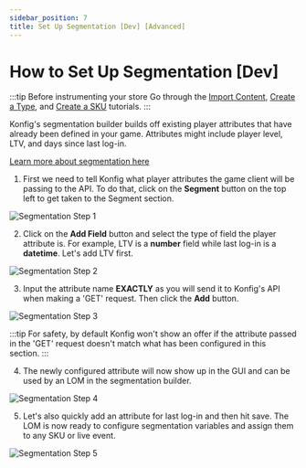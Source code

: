 ```yaml
---
sidebar_position: 7
title: Set Up Segmentation [Dev] [Advanced]
---
```


# How to Set Up Segmentation [Dev]

:::tip Before instrumenting your store
Go through the [Import Content](/tutorials/create-content), [Create a Type](/tutorials/create-a-type), and [Create a SKU](/tutorials/create-a-sku) tutorials.
:::

Konfig's segmentation builder builds off existing player attributes that have already been defined in your game. Attributes might include player level, LTV, and days since last log-in.

[Learn more about segmentation here](/reference/personalization/segmentation)

1. First we need to tell Konfig what player attributes the game client will be passing to the API. To do that, click on the **Segment** button on the top left to get taken to the Segment section.

![Segmentation Step 1](/img/segment-1.png)

2. Click on the **Add Field** button and select the type of field the player attribute is. For example, LTV is a **number** field while last log-in is a **datetime**. Let's add LTV first.

![Segmentation Step 2](/img/segment-2.png)

3. Input the attribute name **EXACTLY** as you will send it to Konfig's API when making a 'GET' request. Then click the **Add** button.

![Segmentation Step 3](/img/segment-3.png)

:::tip For safety, by default Konfig won't show an offer if the attribute passed in the 'GET' request doesn't match what has been configured in this section.
:::

4. The newly configured attribute will now show up in the GUI and can be used by an LOM in the segmentation builder.

![Segmentation Step 4](/img/segment-4.png)

5. Let's also quickly add an attribute for last log-in and then hit save. The LOM is now ready to configure segmentation variables and assign them to any SKU or live event.

![Segmentation Step 5](/img/segment-5.png)
